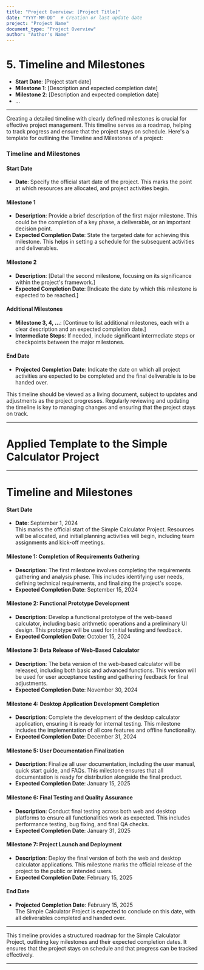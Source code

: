 ```yaml
---
title: "Project Overview: [Project Title]"
date: "YYYY-MM-DD"  # Creation or last update date
project: "Project Name"
document_type: "Project Overview"
author: "Author's Name"
---
```

# 5. Timeline and Milestones

- **Start Date**: [Project start date]
- **Milestone 1**: [Description and expected completion date]
- **Milestone 2**: [Description and expected completion date]
- ...

---
Creating a detailed timeline with clearly defined milestones is crucial for effective project management. This timeline serves as a roadmap, helping to track progress and ensure that the project stays on schedule. Here's a template for outlining the Timeline and Milestones of a project:

### Timeline and Milestones

#### Start Date
- **Date**: Specify the official start date of the project. This marks the point at which resources are allocated, and project activities begin.

#### Milestone 1
- **Description**: Provide a brief description of the first major milestone. This could be the completion of a key phase, a deliverable, or an important decision point.
- **Expected Completion Date**: State the targeted date for achieving this milestone. This helps in setting a schedule for the subsequent activities and deliverables.

#### Milestone 2
- **Description**: [Detail the second milestone, focusing on its significance within the project's framework.]
- **Expected Completion Date**: [Indicate the date by which this milestone is expected to be reached.]

#### Additional Milestones
- **Milestone 3, 4, ...**: [Continue to list additional milestones, each with a clear description and an expected completion date.]
- **Intermediate Steps**: If needed, include significant intermediate steps or checkpoints between the major milestones.

#### End Date
- **Projected Completion Date**: Indicate the date on which all project activities are expected to be completed and the final deliverable is to be handed over.

This timeline should be viewed as a living document, subject to updates and adjustments as the project progresses. Regularly reviewing and updating the timeline is key to managing changes and ensuring that the project stays on track.

---
# Applied Template to the Simple Calculator Project

---
# Timeline and Milestones

#### Start Date
- **Date**: September 1, 2024  
  This marks the official start of the Simple Calculator Project. Resources will be allocated, and initial planning activities will begin, including team assignments and kick-off meetings.

#### Milestone 1: **Completion of Requirements Gathering**
- **Description**: The first milestone involves completing the requirements gathering and analysis phase. This includes identifying user needs, defining technical requirements, and finalizing the project's scope.
- **Expected Completion Date**: September 15, 2024

#### Milestone 2: **Functional Prototype Development**
- **Description**: Develop a functional prototype of the web-based calculator, including basic arithmetic operations and a preliminary UI design. This prototype will be used for initial testing and feedback.
- **Expected Completion Date**: October 15, 2024

#### Milestone 3: **Beta Release of Web-Based Calculator**
- **Description**: The beta version of the web-based calculator will be released, including both basic and advanced functions. This version will be used for user acceptance testing and gathering feedback for final adjustments.
- **Expected Completion Date**: November 30, 2024

#### Milestone 4: **Desktop Application Development Completion**
- **Description**: Complete the development of the desktop calculator application, ensuring it is ready for internal testing. This milestone includes the implementation of all core features and offline functionality.
- **Expected Completion Date**: December 31, 2024

#### Milestone 5: **User Documentation Finalization**
- **Description**: Finalize all user documentation, including the user manual, quick start guide, and FAQs. This milestone ensures that all documentation is ready for distribution alongside the final product.
- **Expected Completion Date**: January 15, 2025

#### Milestone 6: **Final Testing and Quality Assurance**
- **Description**: Conduct final testing across both web and desktop platforms to ensure all functionalities work as expected. This includes performance testing, bug fixing, and final QA checks.
- **Expected Completion Date**: January 31, 2025

#### Milestone 7: **Project Launch and Deployment**
- **Description**: Deploy the final version of both the web and desktop calculator applications. This milestone marks the official release of the project to the public or intended users.
- **Expected Completion Date**: February 15, 2025

#### End Date
- **Projected Completion Date**: February 15, 2025  
  The Simple Calculator Project is expected to conclude on this date, with all deliverables completed and handed over.

---

This timeline provides a structured roadmap for the Simple Calculator Project, outlining key milestones and their expected completion dates. It ensures that the project stays on schedule and that progress can be tracked effectively.

---
